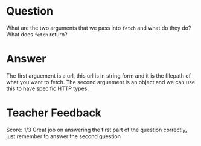 # Question

What are the two arguments that we pass into `fetch` and what do they do? What does `fetch` return?

# Answer

The first arguement is a url, this url is in string form and it is the filepath of what you want to fetch. The second arguement is an object and we can use this to have specific HTTP types.

# Teacher Feedback
Score: 1/3
Great job on answering the first part of the question correctly, just remember to answer the second question